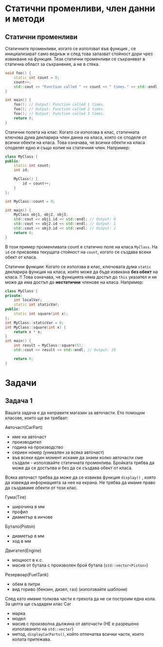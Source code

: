 # Статични променливи, член данни и методи

## Статични променливи

Статичните променливи, когато се използват във функция , се инициализират само веднъж и след това запазват стойност дори чрез извикване на функция.
Тези статични променливи се съхраняват в статична област за съхранение, а не в стека.

```cpp
void foo() {
    static int count = 0;
    count++;
    std::cout << "Function called " << count << " times." << std::endl;
}

int main() {
    foo(); // Output: Function called 1 times.
    foo(); // Output: Function called 2 times.
    foo(); // Output: Function called 3 times.
    return 0;
}
```

Статични полета на клас: Когато се използва в клас, статичната ключова дума декларира член данна на класа, която се споделя от всички обекти на класа. Това означава, че всички обекти на класа споделят едно и също копие на статичния член. Например:

```cpp
class MyClass {
public:
    static int count;
    int id;

    MyClass() {
        id = count++;
    }
};

int MyClass::count = 0;

int main() {
    MyClass obj1, obj2, obj3;
    std::cout << obj1.id << std::endl; // Output: 0
    std::cout << obj2.id << std::endl; // Output: 1
    std::cout << obj3.id << std::endl; // Output: 2
    return 0;
}
```

В този пример променливата count е статично поле на класа `MyClass`. На `id` се присвоява текущата стойност на `count`, когато се създава всеки обект от класа.

Статични функции: Когато се използва в клас, ключовата дума `static` декларира функция на класа, която може да бъде извикана **без обект** на класа.
:bangbang: Това означава, че функцията няма достъп до `this` указател и не може да има достъп до **нестатични** членове на класа. Например:

```cpp
class MyClass {
private: 
    int localVar;
    static int staticVar; 
public:
    static int square(int x);
};
int MyClass::staticVar = 0;
int MyClass::square(int x) {
    return x * x;
}
int main() {
    int result = MyClass::square(5);
    std::cout << result << std::endl; // Output: 25

    return 0;
}
```

# Задачи

## Задача 1

Вашата задача е да направите магазин за авточасти. Ето помощни класове, които ще ви трябват:

Авточаст(CarPart)

- име на авточаст
- производител
- година на производство
- сериен номер (уникален за всяка авточаст)
- във всеки един момент искаме да знаем колко авточасти сме създали - използвайте статичната променлива. Бройката трябва да може да се достъпва и без да се създава обект от класа.
  
Всяка авточаст трябва да може да се извиква функция `display()` , която да извежда информацията за нея на екрана. Не трябва да имаме право да създаваме обекти от този клас.

Гума(Tire)

- широчина в мм
- профил
- диаметър в инчове

Бутало(Piston)

- диаметър в мм
- ход в мм

Двигател(Engine)

- мощност в к.с.
- масив от бутала с произволен брой бутала (`std::vector<Piston>`)

Резервоар(FuelTank)

- обем в литри
- вид гориво (бензин, дизел, газ) (използвайте шаблони)

След като имаме толкова части е грехота да не си построим една кола. За целта ще създадем клас Car

- марка
- модел
- масив с произволна дължина от авточасти (НЕ е разрешено използването на `std::vector`)
- метод, `displayCarParts()`, който отпечатва всички части, които колата притежава. 
